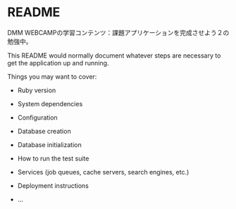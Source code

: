 # README

DMM WEBCAMPの学習コンテンツ：課題アプリケーションを完成させよう２の勉強中。


This README would normally document whatever steps are necessary to get the
application up and running.

Things you may want to cover:

* Ruby version

* System dependencies

* Configuration

* Database creation

* Database initialization

* How to run the test suite

* Services (job queues, cache servers, search engines, etc.)

* Deployment instructions

* ...
